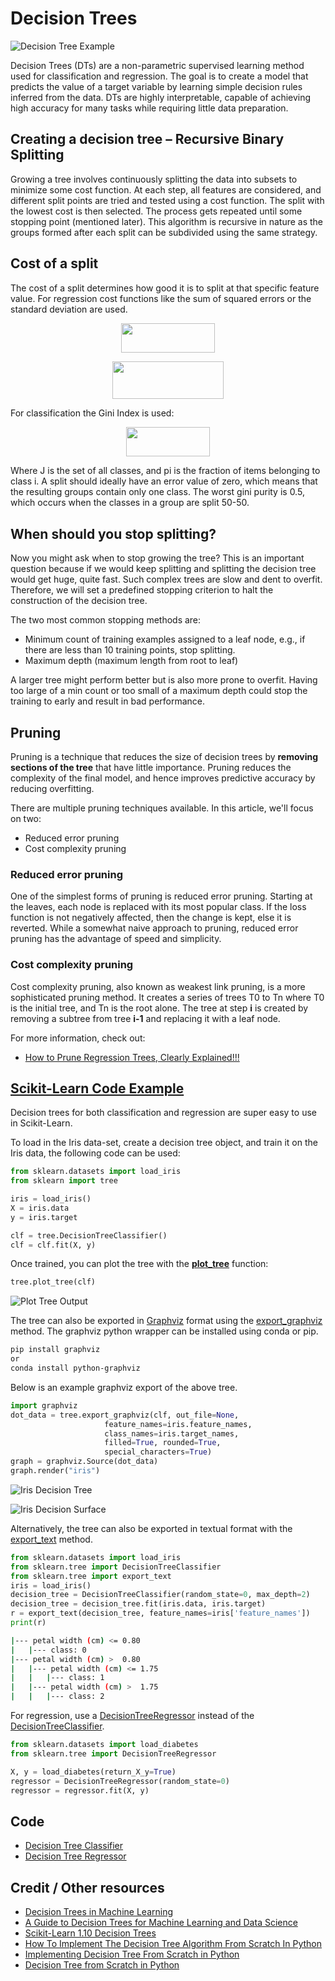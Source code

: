 # Decision Trees

![Decision Tree Example](doc/iris_decision_tree.png)

Decision Trees (DTs) are a non-parametric supervised learning method used for classification and regression. The goal is to create a model that predicts the value of a target variable by learning simple decision rules inferred from the data. DTs are highly interpretable, capable of achieving high accuracy for many tasks while requiring little data preparation. 

## Creating a decision tree – Recursive Binary Splitting

Growing a tree involves continuously splitting the data into subsets to minimize some cost function. At each step, all features are considered, and different split points are tried and tested using a cost function. The split with the lowest cost is then selected. The process gets repeated until some stopping point (mentioned later). This algorithm is recursive in nature as the groups formed after each split can be subdivided using the same strategy.

## Cost of a split

The cost of a split determines how good it is to split at that specific feature value. For regression cost functions like the sum of squared errors or the standard deviation are used.

<p align="center"><img src="tex/99b4cda42ce5d6085705dc7458181012.svg?invert_in_darkmode" align=middle width=150.0321735pt height=47.806078649999996pt/></p>

<p align="center"><img src="tex/55fafb270a7563e9c79658b7e1a606e2.svg?invert_in_darkmode" align=middle width=177.521784pt height=59.17867724999999pt/></p>

For classification the Gini Index is used:

<p align="center"><img src="tex/3952bc7dadde93e3af8e54d66588d8b9.svg?invert_in_darkmode" align=middle width=133.613238pt height=47.806078649999996pt/></p>

Where J is the set of all classes, and pi is the fraction of items belonging to class i. A split should ideally have an error value of zero, which means that the resulting groups contain only one class. The worst gini purity is 0.5, which occurs when the classes in a group are split 50-50.

## When should you stop splitting?

Now you might ask when to stop growing the tree? This is an important question because if we would keep splitting and splitting the decision tree would get huge, quite fast. Such complex trees are slow and dent to overfit. Therefore, we will set a predefined stopping criterion to halt the construction of the decision tree.

The two most common stopping methods are:
* Minimum count of training examples assigned to a leaf node, e.g., if there are less than 10 training points, stop splitting.
* Maximum depth (maximum length from root to leaf)

A larger tree might perform better but is also more prone to overfit. Having too large of a min count or too small of a maximum depth could stop the training to early and result in bad performance.

## Pruning

Pruning is a technique that reduces the size of decision trees by **removing sections of the tree** that have little importance. Pruning reduces the complexity of the final model, and hence improves predictive accuracy by reducing overfitting.

There are multiple pruning techniques available. In this article, we'll focus on two:
* Reduced error pruning
* Cost complexity pruning

### Reduced error pruning

One of the simplest forms of pruning is reduced error pruning. Starting at the leaves, each node is replaced with its most popular class. If the loss function is not negatively affected, then the change is kept, else it is reverted. While a somewhat naive approach to pruning, reduced error pruning has the advantage of speed and simplicity. 

### Cost complexity pruning

Cost complexity pruning, also known as weakest link pruning, is a more sophisticated pruning method. It creates a series of trees T0 to Tn where T0 is the initial tree, and Tn is the root alone. The tree at step **i** is created by removing a subtree from tree **i-1** and replacing it with a leaf node. 

For more information, check out:
* [How to Prune Regression Trees, Clearly Explained!!!](https://youtu.be/D0efHEJsfHo)

## [Scikit-Learn Code Example](https://scikit-learn.org/stable/modules/tree.html)

Decision trees for both classification and regression are super easy to use in Scikit-Learn. 

To load in the Iris data-set, create a decision tree object, and train it on the Iris data, the following code can be used:

```python
from sklearn.datasets import load_iris
from sklearn import tree

iris = load_iris()
X = iris.data
y = iris.target

clf = tree.DecisionTreeClassifier()
clf = clf.fit(X, y)
``` 

Once trained, you can plot the tree with the [**plot_tree**](https://scikit-learn.org/stable/modules/generated/sklearn.tree.plot_tree.html#sklearn.tree.plot_tree) function:

```python
tree.plot_tree(clf)
```

![Plot Tree Output](doc/plot_tree.png)

The tree can also be exported in [Graphviz](https://www.graphviz.org/) format using the [export_graphviz](https://scikit-learn.org/stable/modules/generated/sklearn.tree.export_graphviz.html#sklearn.tree.export_graphviz) method. The graphviz python wrapper can be installed using conda or pip.

```bash
pip install graphviz
or
conda install python-graphviz
``` 

Below is an example graphviz export of the above tree.

```python
import graphviz 
dot_data = tree.export_graphviz(clf, out_file=None, 
                     feature_names=iris.feature_names,  
                     class_names=iris.target_names,  
                     filled=True, rounded=True,  
                     special_characters=True)
graph = graphviz.Source(dot_data) 
graph.render("iris") 
```

![Iris Decision Tree](doc/iris_decision_tree.png)

![Iris Decision Surface](doc/iris_decision_surface.png)

Alternatively, the tree can also be exported in textual format with the [export_text](https://scikit-learn.org/stable/modules/generated/sklearn.tree.export_text.html#sklearn.tree.export_text) method.

```python
from sklearn.datasets import load_iris
from sklearn.tree import DecisionTreeClassifier
from sklearn.tree import export_text
iris = load_iris()
decision_tree = DecisionTreeClassifier(random_state=0, max_depth=2)
decision_tree = decision_tree.fit(iris.data, iris.target)
r = export_text(decision_tree, feature_names=iris['feature_names'])
print(r)
```

```bash
|--- petal width (cm) <= 0.80
|   |--- class: 0
|--- petal width (cm) >  0.80
|   |--- petal width (cm) <= 1.75
|   |   |--- class: 1
|   |--- petal width (cm) >  1.75
|   |   |--- class: 2
```

For regression, use a [DecisionTreeRegressor](https://scikit-learn.org/stable/modules/generated/sklearn.tree.DecisionTreeRegressor.html#sklearn.tree.DecisionTreeRegressor) instead of the [DecisionTreeClassifier](https://scikit-learn.org/stable/modules/generated/sklearn.tree.DecisionTreeClassifier.html#sklearn.tree.DecisionTreeClassifier).

```python
from sklearn.datasets import load_diabetes
from sklearn.tree import DecisionTreeRegressor

X, y = load_diabetes(return_X_y=True)
regressor = DecisionTreeRegressor(random_state=0)
regressor = regressor.fit(X, y)
```

## Code

* [Decision Tree Classifier](code/decision_tree_classification.py)
* [Decision Tree Regressor](code/decision_tree_regression.py)

## Credit / Other resources

* [Decision Trees in Machine Learning](https://towardsdatascience.com/decision-trees-in-machine-learning-641b9c4e8052)
* [A Guide to Decision Trees for Machine Learning and Data Science](https://towardsdatascience.com/a-guide-to-decision-trees-for-machine-learning-and-data-science-fe2607241956)
* [Scikit-Learn 1.10 Decision Trees](https://scikit-learn.org/stable/modules/tree.html)
* [How To Implement The Decision Tree Algorithm From Scratch In Python](https://machinelearningmastery.com/implement-decision-tree-algorithm-scratch-python/)
* [Implementing Decision Tree From Scratch in Python](https://medium.com/@penggongting/implementing-decision-tree-from-scratch-in-python-c732e7c69aea)
* [Decision Tree from Scratch in Python](https://towardsdatascience.com/decision-tree-from-scratch-in-python-46e99dfea775)